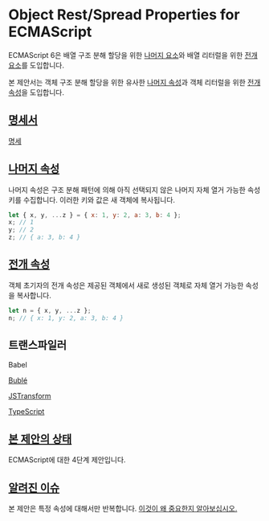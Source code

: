 # Object Rest/Spread Properties for ECMAScript

ECMAScript 6은 배열 구조 분해 할당을 위한 [나머지 요소](https://developer.mozilla.org/en-US/docs/Web/JavaScript/Reference/Operators/Destructuring_assignment)와 배열 리터럴을 위한 [전개 요소](https://developer.mozilla.org/en-US/docs/Web/JavaScript/Reference/Operators/Spread_syntax)를 도입합니다.

본 제안서는 객체 구조 분해 할당을 위한 유사한 [나머지 속성](https://github.com/tc39/proposal-object-rest-spread/blob/main/Rest.md)과 객체 리터럴을 위한 [전개 속성](https://github.com/tc39/proposal-object-rest-spread/blob/main/Spread.md)을 도입합니다.

## [명세서](https://tc39.es/proposal-object-rest-spread/)
[명세](https://tc39.es/proposal-object-rest-spread/)

## [나머지 속성](https://github.com/tc39/proposal-object-rest-spread/blob/main/Rest.md)
나머지 속성은 구조 분해 패턴에 의해 아직 선택되지 않은 나머지 자체 열거 가능한 속성 키를 수집합니다. 이러한 키와 값은 새 객체에 복사됩니다.
```js
let { x, y, ...z } = { x: 1, y: 2, a: 3, b: 4 };
x; // 1
y; // 2
z; // { a: 3, b: 4 }
```

## [전개 속성](https://github.com/tc39/proposal-object-rest-spread/blob/main/Spread.md)

객체 초기자의 전개 속성은 제공된 객체에서 새로 생성된 객체로 자체 열거 가능한 속성을 복사합니다.
```js
let n = { x, y, ...z };
n; // { x: 1, y: 2, a: 3, b: 4 }
```

## 트랜스파일러
Babel

[Bublé](https://github.com/bublejs/buble)

[JSTransform](https://github.com/facebookarchive/jstransform)

[TypeScript](https://github.com/Microsoft/TypeScript)


## [본 제안의 상태](https://github.com/tc39/ecma262)
ECMAScript에 대한 4단계 제안입니다.

## [알려진 이슈](https://github.com/tc39/proposal-object-rest-spread/blob/main/Issues.md)
본 제안은 특정 속성에 대해서만 반복합니다. [이것이 왜 중요한지 알아보십시오.](https://github.com/tc39/proposal-object-rest-spread/blob/main/Issues.md)